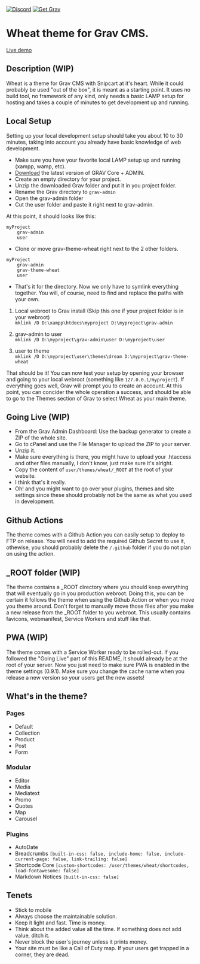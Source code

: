 [![Discord](https://img.shields.io/discord/501836936584101899.svg?logo=discord&colorB=728ADA&label=Discord%20Chat)](https://chat.getgrav.org)
[![Get Grav](https://img.shields.io/badge/get-grav-blueviolet)](https://getgrav.org/downloads)
# Wheat theme for Grav CMS.

[Live demo](https://getwheat.ca/)

## Description (WIP)
Wheat is a theme for Grav CMS with Snipcart at it's heart. While it could probably be used "out of the box", it is meant as a starting point.
It uses no build tool, no framework of any kind, only needs a basic LAMP setup for hosting and takes a couple of minutes to get development up and running.

## Local Setup
Setting up your local development setup should take you about 10 to 30 minutes, taking into account you already have basic knowledge of web development.

- Make sure you have your favorite local LAMP setup up and running (xampp, wamp, etc).
- [Download](https://getgrav.org/downloads) the latest version of GRAV Core + ADMIN.
- Create an empty directory for your project.
- Unzip the downloaded Grav folder and put it in you project folder.
- Rename the Grav directory to `grav-admin`
- Open the grav-admin folder
- Cut the user folder and paste it right next to grav-admin.
  
At this point, it should looks like this:

```
myProject
	grav-admin
	user
```
- Clone or move grav-theme-wheat right next to the 2 other folders.

```
myProject
	grav-admin
	grav-theme-wheat
	user
```
- That's it for the directory. Now we only have to symlink everything together. You will, of course, need to find and replace the paths with your own.

1. Local webroot to Grav install (Skip this one if your project folder is in your webroot)  
`mklink /D D:\xampp\htdocs\myproject D:\myproject\grav-admin`

1. grav-admin to user  
`mklink /D D:\myproject\grav-admin\user D:\myproject\user`

3. user to theme  
`mklink /D D:\myproject\user\themes\dream D:\myproject\grav-theme-wheat`

That should be it! You can now test your setup by opening your browser and going to your local webroot (something like `127.0.0.1/myproject`).
If everything goes well, Grav will prompt you to create an account. At this point, you can concider the whole operation a success, and should be able to go to the Themes section of Grav to select Wheat as your main theme.

## Going Live (WIP)
- From the Grav Admin Dashboard: Use the backup generator to create a ZIP of the whole site.
- Go to cPanel and use the File Manager to upload the ZIP to your server.
- Unzip it.
- Make sure everything is there, you might have to upload your .htaccess and other files manually, I don't know, just make sure it's alright.
- Copy the content of `user/themes/wheat/_ROOT` at the root of your website.
- I think that's it really.
- Oh! and you might want to go over your plugins, themes and site settings since these should probably not be the same as what you used in development.

## Github Actions
The theme comes with a Github Action you can easily setup to deploy to FTP on release. You will need to add the required Github Secret to use it, othewise, you should probably delete the `/.github` folder if you do not plan on using the action.

## _ROOT folder (WIP)
The theme contains a _ROOT directory where you should keep everything that will eventually go in you production webroot. Doing this, you can be certain it follows the theme when using the Github Action or when you move you theme around. Don't forget to manually move those files after you make a new release from the _ROOT folder to you webroot. This usually contains favicons, webmanifest, Service Workers and stuff like that.

## PWA (WIP)
The theme comes with a Service Worker ready to be rolled-out. If you followed the "Going Live" part of this README, it should already be at the root of your server. Now you just need to make sure PWA is enabled in the theme settings (0.9.1).
Make sure you change the cache name when you release a new version so your users get the new assets!

## What's in the theme?
### Pages
- Default
- Collection
- Product
- Post
- Form

### Modular
- Editor
- Media
- Mediatext
- Promo
- Quotes
- Map
- Carousel

### Plugins
- AutoDate
- Breadcrumbs `[built-in-css: false, include-home: false, include-current-page: false, link-trailing: false]`
- Shortcode Core `[custom-shortcodes: /user/themes/wheat/shortcodes, load-fontawesome: false]`
- Markdown Notices `[built-in-css: false]`

## Tenets
- Stick to mobile
- Always choose the maintainable solution. 
- Keep it light and fast. Time is money.
- Think about the added value all the time. If something does not add value, ditch it.
- Never block the user's journey unless it prints money.
- Your site must be like a Call of Duty map. If your users get trapped in a corner, they are dead.

